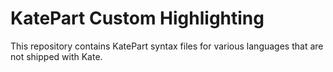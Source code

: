 # KatePart Custom Highlighting

This repository contains KatePart syntax files for various languages that are not shipped with Kate.
